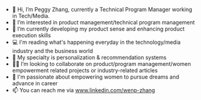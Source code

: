 - 👋 Hi, I’m Peggy Zhang, currently a Technical Program Manager working in Tech/Media.
- 👀 I’m interested in product management/technical program management
- 🌱 I’m currently developing my product sense and enhancing product execution skills
- 💻 I'm reading what's happening everyday in the technology/media industry and the business world
- 🌟 My specialty is personalization & recommendation systems
- ✍🏻 I’m looking to collaborate on product/program management/women empowerment related projects or industry-related articles
- 💞 I'm passionate about empowering women to pursue dreams and advance in career
- 📫 You can reach me via www.linkedin.com/wenp-zhang

<!---
peggycheung/peggycheung is a ✨ special ✨ repository because its `README.md` (this file) appears on your GitHub profile.
You can click the Preview link to take a look at your changes.
--->

